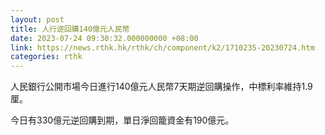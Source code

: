 ```yaml
---
layout: post
title: 人行逆回購140億元人民幣
date: 2023-07-24 09:30:32.000000000 +08:00
link: https://news.rthk.hk/rthk/ch/component/k2/1710235-20230724.htm
categories: rthk
---
```


人民銀行公開市場今日進行140億元人民幣7天期逆回購操作，中標利率維持1.9厘。

今日有330億元逆回購到期，單日淨回籠資金有190億元。
